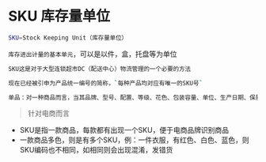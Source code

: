 # SKU 库存量单位

```bash
SKU=Stock Keeping Unit（库存量单位）
```

`库存进出计量的基本单元`，可以是以件，盒，托盘等为单位

```bash
SKU这是对于大型连锁超市DC（配送中心）物流管理的一个必要的方法

现在已经被引申为产品统一编号的简称，`每种产品均对应有唯一的SKU号`

单品：对一种商品而言，当其品牌、型号、配置、等级、花色、包装容量、单位、生产日期、保质期、用途、价格、产地等属性中任一属性与其他商品存在不同时，可称为一个单品
```

>针对电商而言

* SKU是指一款商品，每款都有出现一个SKU，便于电商品牌识别商品
* 一款商品多色，则是有多个SKU，例：一件衣服，有红色、白色、蓝色，则SKU编码也不相同，如相同则会出现混淆，发错货
